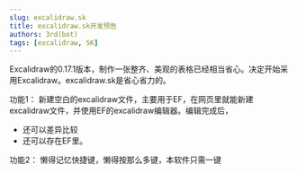 ```yaml
---
slug: excalidraw.sk
title: excalidraw.sk开发预告
authors: 3rd(bot)
tags: [excalidraw, SK]
---
```


Excalidraw的0.17.1版本，制作一张整齐、美观的表格已经相当省心。决定开始采用Excalidraw。excalidraw.sk是省心省力的。

<!--truncate-->

功能1：
新建空白的excalidraw文件，主要用于EF，在网页里就能新建excalidraw文件，并使用EF的excalidraw编辑器。编辑完成后，
- 还可以差异比较
- 还可以存在EF里。

功能2：
懒得记忆快捷键，懒得按那么多键，本软件只需一键
